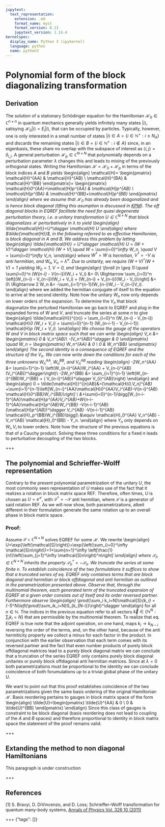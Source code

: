 ```yaml
---
jupytext:
  text_representation:
    extension: .md
    format_name: myst
    format_version: 0.13
    jupytext_version: 1.14.4
kernelspec:
  display_name: Python 3 (ipykernel)
  language: python
  name: python3
---
```


# Polynomial form of the block diagonalizing transformation

## Derivation

The solution of a stationary Schödinger equation for the Hamiltonian $\mathcal{H}_0\in \mathbb{C}^{n \times n}$ in quantum mechanics generally yields infinitely many states $|i\rangle$, satisying $\mathcal{H}_0|i \rangle=E_i |i \rangle$, that can be occupied by particles. Typically, however, one is only interested in a small number of states $|i\rangle \in A=\{i\in\mathbb{N}^+: i\leq N_A\}$ and discards the remaining states $|i\rangle\in B=\{i\in\mathbb{N}^+:i\notin A\}$ since, in an eigenbasis, these share no overlap with the subspace of interest as $\langle i, j\rangle=\delta_{i,j}$. A general perturbation $\mathcal{H}_p\in \mathbb{C}^{N\times N}$ that polynomially depends on a perturbation parameter $\lambda$ changes this and leads to mixing of the previously orthogonal states. Writing the Hamiltonian $\mathcal{H}=\mathcal{H}_0+\mathcal{H}_p$ in terms of the block indices $A$ and $B$ yields
\begin{align}
\mathcal{H}=
\begin{pmatrix}
\mathcal{H}^{AA} & \mathcal{H}^{AB} \\
\mathcal{H}^{BA} & \mathcal{H}^{BB}
\end{pmatrix}=
\begin{pmatrix}
\mathcal{H}_0^{AA}+\mathcal{H}_p^{AA} & \mathcal{H}_p^{AB} \\
\mathcal{H}_p^{BA} & \mathcal{H}^{BB}+\mathcal{H}_p^{BB}
\end{pmatrix}
\end{align}
where we assume that $\mathcal{H}_0$ has already been doagonalized and is hence block diagonal (lifting this asumption is discussed in [KPM](kpm.md)). The off diagonal blocks in EQREF facilitate the need for _quasi degenerate perturbation theory_, i.e. a unitary transformation $U\in \mathbb{C}^{N\times N}$ that block diagonalizes $\mathcal{H}$ perturbatively in $\lambda$ to yield
\begin{align}
\tilde{\mathcal{H}}=U^\dagger \mathcal{H} U
\end{align}
where $\tilde{\mathcal{H}}$, in the following referred to as _effective Hamiltonian_, is block diagonal in $A$ and $B$.
We address this problem by letting 
\begin{align}
\tilde{\mathcal{H}} = U^\dagger \mathcal{H} U = (W + V)^\dagger \mathcal{H} (W + V),\quad W = \sum_{i=0}^\infty W_n, \quad V = \sum_{i=0}^\infty V_n,
\end{align}
where $W^\dagger=W$ is hermitian, $V^\dagger=-V$ is anti hermitian, and $W_n,V_n\propto \lambda^n$. Due to unitarity, we require $(W+V)^\dagger (W+V)=1$ yielding $W_0=1$, $V=0$, and
\begin{align}
\forall (n \geq 1):\quad \sum_{i=0}^n (W_{n-i} - V_{n-i})(W_i + V_i) &= 0\\
\Rightarrow \sum_{i=0}^n \left[(W_{n-i} - V_{n-i})(W_i + V_i) + (W_{n-i} + V_{n-i})(W_i - V_i)\right] &= 0\\
\Rightarrow 2 W_n &= -\sum_{i=1}^{n-1}(W_{n-i}W_i - V_{n-i}V_i).
\end{align}
where we added the hermitian conjugate of itself to the equation to arrive at the second identity. Note how the unitary $W_n$ now only depends on lower orders of the expansion. To determine the $V_n$ that block diagonalize the perturbed Hamiltonian we go back to EQREF and plug in the expanded forms of $W$ and $V$, and truncate the series at some $n$ to give
\begin{align}
\tilde{\mathcal{H}}^{(n)} = \sum_{i=0}^n (W_{n-i} - V_{n-i}) \mathcal{H}_0 (W_i + V_i) + \sum_{i=0}^{n-1} (W_{n-i-1} - V_{n-i-1}) \mathcal{H}_p (W_i + V_i).
\end{align}
We choose the gauge of the operators $W$ and $V$ in block matrix space such that we can write 
\begin{align}
V_n &= \begin{pmatrix}
0 & V_n^{AB}\\
-(V_n^{AB})^\dagger & 0
\end{pmatrix} 
\quad 
W_n = \begin{pmatrix}
W_n^{AA} & 0 \\
0 & W_n^{BB}
\end{pmatrix}
\end{align}
The second identity is a consequence of EQREF and the structure of the $V_n$. We can now write down the conditions for each of the three unknowns $W_n^{AA}$, $W_n^{BB}$, and $V_n^{AB}$ reading
\begin{align}
-2W_n^{AA} &= \sum_{i=1}^{n-1} \left(W_{n-i}^{AA}W_i^{AA} + V_{n-i}^{AB}(V_i^{AB})^\dagger\right)\\
-2W_n^{BB} &= \sum_{i=1}^{n-1} \left(W_{n-i}^{BB}W_i^{BB} + ( V_{n-i}^{AB})^\dagger V_{i}^{AB}\right)
\end{align}
and
\begin{align}
0 = \tilde{\mathcal{H}}^{(n)AB}&=[\mathcal{H}_0,V_n]^{AB} +\sum_{i=1}^{n-1}\left[W_{n-i}^{AA}\mathcal{H}_0^{AA}V_i^{AB}-V_{n-i}^{AB} \mathcal{H}_0^{BB}W_i^{BB}\right] \\
&+\sum_{i=0}^{n-1}\bigg[W_{n-i-1}^{AA}\mathcal{H}_p^{AA}V_i^{AB}+W_{n-i-1}^{AA}\mathcal{H}_p^{AB}W_i^{BB}
-V_{n-i-1}^{AB}(\mathcal{H}_p^{AB})^\dagger V_i^{AB} -V_{n-i-1}^{AB} \mathcal{H}_p^{BB}W_i^{BB}\bigg]\\
&\equiv \mathcal{H}_0^{AA} V_n^{AB} - V_n^{AB} \mathcal{H}_0^{BB} - Y_n.
\end{align}
where $Y_n$ only depends on $W_i, V_i$ to lower orders. Note how the structure of the previous equations is that of a Cauchy product. Solving these three conditions for a fixed $n$ leads to perturbative decoupling of the two blocks.

+++

## The polynomial and Schrieffer-Wolff representation

Contrary to the present polynomial parametrization of the unitary $U$, the most commonly seen representation of $U$ makes use of the fact that it realizes  a rotation in block matrix space REF. Therefore, often times, $U$ is chosen as $U=e^\mathcal{S}$, with $\mathcal{S}^\dagger=-\mathcal{S}$ anti hermitian, where $\mathcal{S}$ is a generator of said rotation REF. As we will now show, both parametrizations, albeit different in their formulation generate the same rotation up to an overall phase in block matrix space.

### Proof:
Assume $\mathcal{S}\in\mathbb{C}^{N\times N}$ solves EQREF for some $\mathcal{H}$. We rewrite 
\begin{align}
U=\exp{\left(\mathcal{S}\right)}=\exp{\left(\sum_{i=0}^\infty \mathcal{S}_n\right)}=1+\sum_{n=1}^\infty \left[\frac{1}{n!}\left(\sum_{j=1}^\infty \mathcal{S}_n\right)^n\right]
\end{align}
where $\mathcal{S}_n\in\mathbb{C}^{N\times N}$ inherits the property $\mathcal{S}_n^\dagger=-\mathcal{S}_n$. We truncate the series at some finite $n$.
To establish coincidence of the two formulations it suffices to show that a truncated series of eq. EQREF only containes terms that are block diagonal and hermitian or block offdiagonal and anti hermitian as outlined in the parametrization presented above. 
Observe that, through the multinomial theorem, each generated term of the truncated expansion of EQREF at a given order consists out of itself and its order reversed partner. Furthermore observe
\begin{align}
\prod_{\sum_i k_i=N}\mathcal{S}_{k_i} = (-1)^N\left(\prod_{\sum_ik_i=N}S_{k_{N-i}}\right)^\dagger
\end{align}
for all $n\in\mathbb{N}$. The indices in the previous equation refer to all vectors $\vec{k}\in\{\mathbb{N}^N:\sum_ik_i=N\}$ that are permissible by the multinomial theorem. To realize that eq. EQREF is true note that the adjoint operation, on one hand, maps $k_i\rightarrow k_{N-i}$ reversing the order of the terms, and, on the other hand, because of the anti hermiticity property we collect a minus for each factor in the product. In conjunction with the earlier observation that each term comes with its reversed partner and the fact that even number products of purely block offdiagonal matrices lead to a purely block diagonal matrix we can conclude that a truncation of the series EQREF only contains purely block diagonal unitaries or purely block offdiagonal anti hermitian matrices. Since at $\lambda=0$ both parametrizations must be proportional to the identity we can conclude coincidence of both forumulations up to a trivial global phase of the unitary $U$.

We want to point out that this proof establishes coincidence of the two parametrizations given the same basis ordering of the original Hamiltonian $\mathcal{H}$. Basis reordering pertains to gauges in block matrix space of the form
\begin{align}
\tilde{U}=\begin{pmatrix}
\tilde{U}^{AA} & 0 \\
0 & \tilde{U}^{BB}
\end{pmatrix}
\end{align}
Since this class of gauges is constraint to be block diagonal (basis reordering does not lead to coupling of the $A$ and $B$ spaces) and therefore proportional to identity in block matrix space the statement of the proof remains valid.

+++

## Extanding the method to non diagonal Hamiltonians

This paragraph is under construction

+++

## References

[1] S. Bravyi, D. DiVincenzo, and D. Loss; Schrieffer–Wolff transformation for quantum many-body systems, [Annals of Physics Vol. 326 10 (2011)](https://doi.org/10.1016/j.aop.2011.06.004)

+++ {"tags": []}



```{code-cell} ipython3

```
